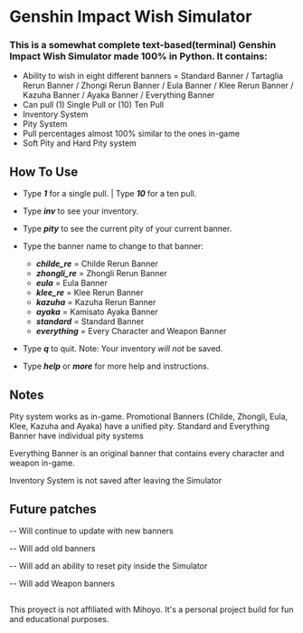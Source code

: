 # Genshin Impact Wish Simulator

### This is a somewhat complete text-based(terminal) Genshin Impact Wish Simulator made 100% in Python. It contains: 
* Ability to wish in eight different banners = Standard Banner / Tartaglia Rerun Banner / Zhongi Rerun Banner / Eula Banner / Klee Rerun Banner / Kazuha Banner / Ayaka Banner / Everything Banner
* Can pull (1) Single Pull or (10) Ten Pull
* Inventory System
* Pity System
* Pull percentages almost 100% similar to the ones in-game
* Soft Pity and Hard Pity system


## How To Use
* Type ***1*** for a single pull. | Type ***10*** for a ten pull.

* Type ***inv*** to see your inventory.

* Type ***pity*** to see the current pity of your current banner.

* Type the banner name to change to that banner:
  * ***childe_re*** = Childe Rerun Banner
  * ***zhongli_re*** = Zhongli Rerun Banner
  * ***eula*** = Eula Banner
  * ***klee_re*** = Klee Rerun Banner
  * ***kazuha*** = Kazuha Rerun Banner
  * ***ayaka*** = Kamisato Ayaka Banner
  * ***standard*** = Standard Banner
  * ***everything*** = Every Character and Weapon Banner

* Type ***q*** to quit. Note: Your inventory *will not* be saved.

* Type ***help*** or ***more*** for more help and instructions.

## Notes
Pity system works as in-game. Promotional Banners (Childe, Zhongli, Eula, Klee, Kazuha and Ayaka) have a unified pity. Standard and Everything Banner have individual pity systems

Everything Banner is an original banner that contains every character and weapon in-game.

Inventory System is not saved after leaving the Simulator

## Future patches
-- Will continue to update with new banners

-- Will add old banners

-- Will add an ability to reset pity inside the Simulator

-- Will add Weapon banners


##
This proyect is not affiliated with Mihoyo. It's a personal project build for fun and educational purposes.
